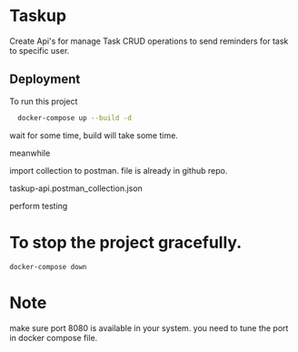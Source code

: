 
# Taskup

Create Api's for manage Task CRUD operations to send reminders for task to specific user.


## Deployment

 To run this project

```bash
  docker-compose up --build -d
```

wait for some time, build will take some time.

meanwhile

import collection to postman. file is already in github repo.

taskup-api.postman_collection.json

perform testing

# To stop the project gracefully.
```
docker-compose down
```

# Note

make sure port 8080 is available in your system. you need to tune the port in docker compose file.
